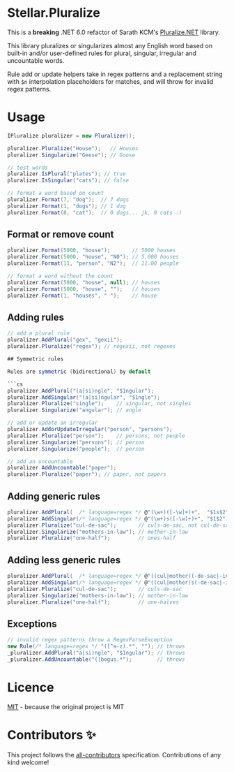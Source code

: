 # Stellar.Pluralize
This is a **breaking** .NET 6.0 refactor of Sarath KCM's [Pluralize.NET](https://github.com/sarathkcm/Pluralize.NET) library.

This library pluralizes or singularizes almost any English word based on built-in and/or user-defined rules for plural, singular, irregular and uncountable words.

Rule add or update helpers take in regex patterns and a replacement string with `$n` interpolation placeholders for matches, and will throw for invalid regex patterns.

# Usage
```C#
IPluralize pluralizer = new Pluralizer();

pluralizer.Pluralize("House");   // Houses
pluralizer.Singularize("Geese"); // Goose

// test words
pluralizer.IsPlural("plates"); // true
pluralizer.IsSingular("cats"); // false

// format a word based on count
pluralizer.Format(7, "dog");  // 7 dogs
pluralizer.Format(1, "dogs"); // 1 dog
pluralizer.Format(0, "cat");  // 0 dogs... jk, 0 cats :)
```
## Format or remove count
```C#
pluralizer.Format(5000, "house");       // 5000 houses
pluralizer.Format(5000, "house", "N0"); // 5,000 houses
pluralizer.Format(11, "person", "N2");  // 11.00 people

// format a word without the count 
pluralizer.Format(5000, "house", null); // houses
pluralizer.Format(5000, "house", "");   // houses
pluralizer.Format(1, "houses", " ");    // house
```

## Adding rules
```C#
// add a plural rule
pluralizer.AddPlural("gex", "gexii");
pluralizer.Pluralize("regex"); // regexii, not regexes

## Symmetric rules

Rules are symmetric (bidirectional) by default

```cs
pluralizer.AddPlural("(a|si)ngle", "$1ngular");
pluralizer.AddSingular("(a|si)ngular", "$1ngle");
pluralizer.Pluralize("single");    // singular, not singles
pluralizer.Singularize("angular"); // angle

// add or update an irregular
pluralizer.AddorUpdateIrregular("person", "persons");
pluralizer.Pluralize("person");    // persons, not people
pluralizer.Singularize("persons"); // person
pluralizer.Singularize("people");  // person

// add an uncountable
pluralizer.AddUncountable("paper");
pluralizer.Pluralize("paper"); // paper, not papers
```

## Adding generic rules
```C#
pluralizer.AddPlural(  /* language=regex */ @"(\w+)([-\w]+)+",  "$1s$2");
pluralizer.AddSingular(/* language=regex */ @"(\w+)s([-\w]+)+", "$1$2");
pluralizer.Pluralize("cul-de-sac");       // culs-de-sac, not cul-de-sacs
pluralizer.Singularize("mothers-in-law"); // mother-in-law
pluralizer.Pluralize("one-half");         // ones-half
```

## Adding less generic rules
```C#
pluralizer.AddPlural(  /* language=regex */ @"((cul|mother)(-de-sac|-in-law))",  "$2s$3");
pluralizer.AddSingular(/* language=regex */ @"((cul|mother)s(-de-sac|-in-law))", "$2$3");
pluralizer.Pluralize("cul-de-sac");       // culs-de-sac
pluralizer.Singularize("mothers-in-law"); // mother-in-law
pluralizer.Pluralize("one-half");         // one-halves
```

## Exceptions
```C#
// invalid regex patterns throw a RegexParseException
new Rule(/* language=regex */ "([^a-z).*", ""); // throws
_pluralizer.AddPlural("a|si)ngle", "$1ngular"); // throws
_pluralizer.AddUncountable("(|bogus.*");        // throws
```

# Licence
[MIT](https://github.com/cloudkitects/Stellar.Pluralize/blob/master/LICENCE) - because the original project is MIT

# Contributors ✨
This project follows the [all-contributors](https://github.com/all-contributors/all-contributors) specification. Contributions of any kind welcome!
